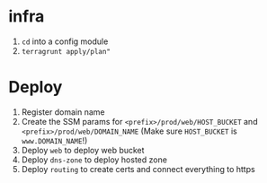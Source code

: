 # infra
1. `cd` into a config module
1. `terragrunt apply/plan"`

# Deploy

1. Register domain name
1. Create the SSM params for `<prefix>/prod/web/HOST_BUCKET` and `<prefix>/prod/web/DOMAIN_NAME` (Make sure `HOST_BUCKET` is `www.DOMAIN_NAME`!)
1. Deploy `web` to deploy web bucket
1. Deploy `dns-zone` to deploy hosted zone
1. Deploy `routing` to create certs and connect everything to https
